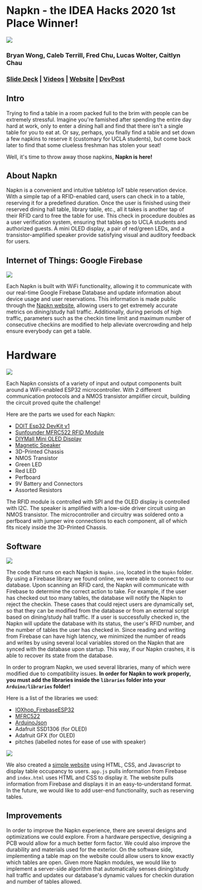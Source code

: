 # Napkn - the IDEA Hacks 2020 1st Place Winner! 
![](https://challengepost-s3-challengepost.netdna-ssl.com/photos/production/software_photos/000/908/858/datas/gallery.jpg)

### Bryan Wong, Caleb Terrill, Fred Chu, Lucas Wolter, Caitlyn Chau 
### [Slide Deck](https://docs.google.com/presentation/d/1dGl8s7gmYrvF6xw_J4Y-Q9_lGWD_yz9ZMoIB_ys8bzU/edit?usp=sharing) | [Videos](https://drive.google.com/drive/folders/11-iaHL7j0u7RTrozLryqRc23VB2-lLvD?usp=sharing) | [Website](https://bryanjwong.github.io/Napkn/) | [DevPost](https://devpost.com/software/napkn-kavgmw)

## Intro 
Trying to find a table in a room packed full to the brim with people can be extremely stressful. Imagine you're famished after spending the entire day hard at work, only to enter a dining hall and find that there isn't a single table for you to eat at. Or say, perhaps, you finally find a table and set down a few napkins to reserve it (customary for UCLA students), but come back later to find that some clueless freshman has stolen your seat!

 Well, it's time to throw away those napkins, **Napkn is here!**

## About Napkn 

Napkn is a convenient and intuitive tabletop IoT table reservation device. With a simple tap of a RFID-enabled card, users can check in to a table, reserving it for a predefined duration. Once the user is finished using their reserved dining hall table, library table, etc., all it takes is another tap of their RFID card to free the table for use. This check in procedure doubles as a user verification system, ensuring that tables go to UCLA students and authorized guests. A mini OLED display, a pair of red/green LEDs, and a transistor-amplified speaker provide satisfying visual and auditory feedback for users.

## Internet of Things: Google Firebase 
![](https://challengepost-s3-challengepost.netdna-ssl.com/photos/production/software_photos/000/910/347/datas/gallery.jpg)

Each Napkn is built with WiFi functionality, allowing it to communicate with our real-time Google Firebase Database and update information about device usage and user reservations. This information is made public through the [Napkn website](https://bryanjwong.github.io/Napkn), allowing users to get extremely accurate metrics on dining/study hall traffic. Additionally, during periods of high traffic, parameters such as the checkin time limit and maximum number of consecutive checkins are modified to help alleviate overcrowding and help ensure everybody can get a table.

# Hardware 
![](https://challengepost-s3-challengepost.netdna-ssl.com/photos/production/software_photos/000/908/862/datas/gallery.jpg)

Each Napkn consists of a variety of input and output components built around a WiFi-enabled ESP32 microcontroller. With 2 different communication protocols and a NMOS transistor amplifier circuit, building the circuit proved quite the challenge!

Here are the parts we used for each Napkn:
* [DOIT Esp32 DevKit v1](https://docs.zerynth.com/latest/official/board.zerynth.doit_esp32/docs/index.html)
* [Sunfounder MFRC522 RFID Module](http://wiki.sunfounder.cc/images/c/c6/MFRC522_datasheet.pdf)
* [DIYMall Mini OLED Display](https://drive.google.com/file/d/1qkexPET5MUICAarGOtlnQk4F-JEKkrHZ/view)
* [Magnetic Speaker](https://cdn-shop.adafruit.com/datasheets/P1898.pdf)
* 3D-Printed Chassis
* NMOS Transistor
* Green LED
* Red LED
* Perfboard
* 9V Battery and Connectors
* Assorted Resistors

The RFID module is controlled with SPI and the OLED display is controlled with I2C. The speaker is amplified with a low-side driver circuit using an NMOS transistor. The microcontroller and circuitry was soldered onto a perfboard with jumper wire connections to each component, all of which fits nicely inside the 3D-Printed Chassis.

## Software 
![](https://challengepost-s3-challengepost.netdna-ssl.com/photos/production/software_photos/000/910/358/datas/gallery.jpg)

The code that runs on each Napkn is `Napkn.ino`, located in the `Napkn` folder. By using a Firebase library we found online, we were able to connect to our database. Upon scanning an RFID card, the Napkn will communicate with Firebase to determine the correct action to take. For example, if the user has checked out too many tables, the database will notify the Napkn to reject the checkin. These cases that could reject users are dynamically set, so that they can be modified from the database or from an external script based on dining/study hall traffic. If a user is successfully checked in, the Napkn will update the database with its status, the user's RFID number, and the number of tables the user has checked in. Since reading and writing from Firebase can have high latency, we minimized the number of reads and writes by using several local variables stored on the Napkn that are synced with the database upon startup. This way, if our Napkn crashes, it is able to recover its state from the database.

In order to program Napkn, we used several libraries, many of which were modified due to compatibility issues. **In order for Napkn to work properly, you must add the libraries inside the `libraries` folder into your `Arduino/libraries` folder!**

Here is a list of the libraries we used:
* [IOXhop_FirebaseESP32](https://github.com/ioxhop/IOXhop_FirebaseESP32)
* [MFRC522](https://github.com/miguelbalboa/rfid)
* [ArduinoJson](https://arduinojson.org/)
* Adafruit SSD1306 (for OLED)
* Adafruit GFX (for OLED)
* pitches (labelled notes for ease of use with speaker)

![](https://challengepost-s3-challengepost.netdna-ssl.com/photos/production/software_photos/000/910/346/datas/gallery.jpg)

We also created a [simple website](https://bryanjwong.github.io/Napkn/) using HTML, CSS, and Javascript to display table occupancy to users. `app.js` pulls information from Firebase and `index.html` uses HTML and CSS to display it. The website pulls information from Firebase and displays it in an easy-to-understand format. In the future, we would like to add user-end functionality, such as reserving tables.

## Improvements 
In order to improve the Napkn experience, there are several designs and optimizations we could explore. From a hardware perspective, designing a PCB would allow for a much better form factor. We could also improve the durability and materials used for the exterior. On the software side, implementing a table map on the website could allow users to know exactly which tables are open. Given more Napkn modules, we would like to implement a server-side algorithm that automatically senses dining/study hall traffic and updates our database's dynamic values for checkin duration and number of tables allowed.
